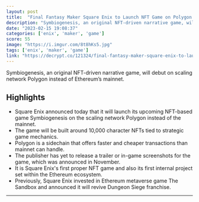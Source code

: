 ```yaml
---
layout: post
title:  "Final Fantasy Maker Square Enix to Launch NFT Game on Polygon - Decrypt"
description: "Symbiogenesis, an original NFT-driven narrative game, will debut on scaling network Polygon instead of Ethereum’s mainnet."
date: "2023-02-15 19:08:37"
categories: ['enix', 'maker', 'game']
score: 55
image: "https://i.imgur.com/8t8hKs5.jpg"
tags: ['enix', 'maker', 'game']
link: "https://decrypt.co/121324/final-fantasy-maker-square-enix-to-launch-nft-game-on-polygon"
---
```


Symbiogenesis, an original NFT-driven narrative game, will debut on scaling network Polygon instead of Ethereum’s mainnet.

## Highlights

- Square Enix announced today that it will launch its upcoming NFT-based game Symbiogenesis on the scaling network Polygon instead of the mainnet.
- The game will be built around 10,000 character NFTs tied to strategic game mechanics.
- Polygon is a sidechain that offers faster and cheaper transactions than mainnet can handle.
- The publisher has yet to release a trailer or in-game screenshots for the game, which was announced in November.
- It is Square Enix's first proper NFT game and also its first internal project set within the Ethereum ecosystem.
- Previously, Square Enix invested in Ethereum metaverse game The Sandbox and announced it will revive Dungeon Siege franchise.

---
